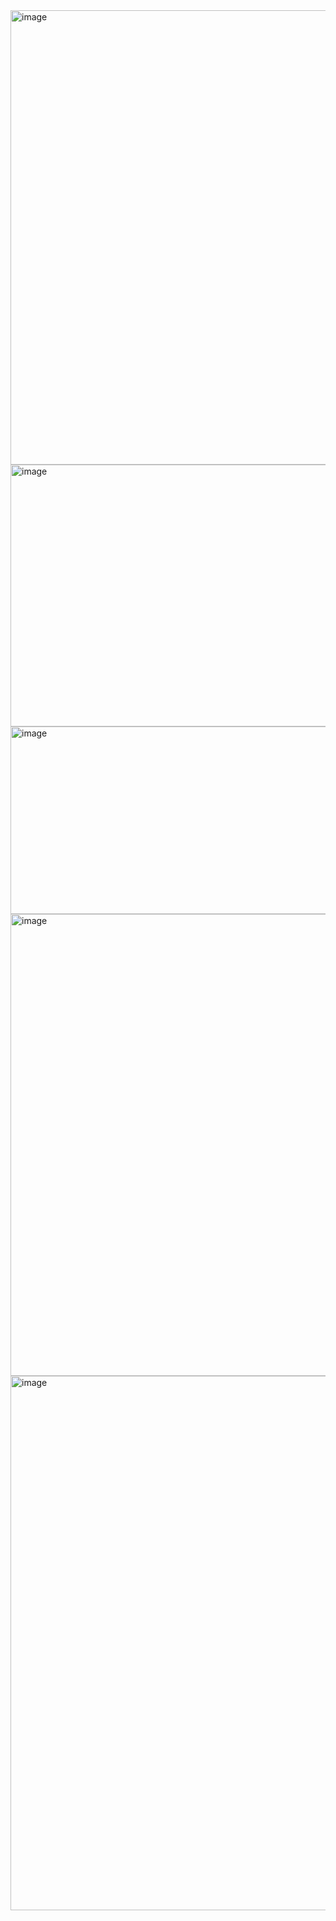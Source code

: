 <img width="1038" height="727" alt="image" src="https://github.com/user-attachments/assets/6c81e61e-a863-4be9-b3a7-62e2167047ae" />
<img width="798" height="419" alt="image" src="https://github.com/user-attachments/assets/4577c623-8084-494d-ba9d-bc16c63182bd" />
<img width="1818" height="300" alt="image" src="https://github.com/user-attachments/assets/d6521ca6-6a0d-410d-96d0-c2236d5d16c2" />
<img width="998" height="739" alt="image" src="https://github.com/user-attachments/assets/1cd9e457-380d-449c-a2bf-70f1b5436ea1" />
<img width="996" height="855" alt="image" src="https://github.com/user-attachments/assets/f538d6ed-e6c8-4d75-81aa-fe74cb3b1192" />


